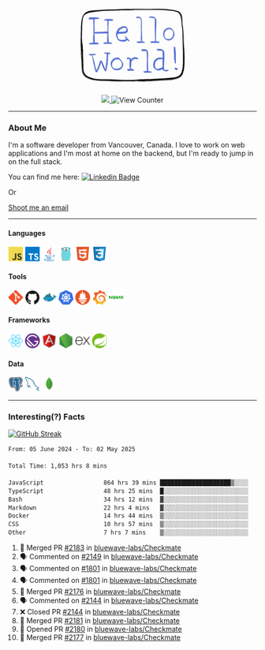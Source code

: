<div align="center">
    <img src="./img/hello_world.webp" height="200px" width="">
    <div>
        <a href="https://www.linkedin.com/in/ajhollid">
            <img src="https://img.shields.io/badge/LinkedIn-blue"/>
        </a>
        <img src="https://komarev.com/ghpvc/?username=ajhollid&color=yellow" alt="View Counter">
    </div>
</div>

---

### About Me

I'm a software developer from Vancouver, Canada. I love to work on web applications and I'm most at home on the backend, but I'm ready to jump in on the full stack.

You can find me here: [![Linkedin Badge](https://img.shields.io/badge/-ajhollid-blue?style=flat&logo=Linkedin&logoColor=white)](https://www.linkedin.com/in/ajhollid)

Or

[Shoot me an email](mailto:ajhollid@gmail.com)

---

#### Languages

<div>
    <img src="./img/devicons/javascript-original.svg" width=30 height=30 alt="JavaScript">
    <img src="/img/devicons/typescript-original.svg" width=30 height=30 alt="TypeScript">
    <img src="./img/devicons/java-original.svg" width=30 height=30 alt="Java">
    <img src="./img/devicons/go-original.svg" width=30 height=30 alt="Golang">
    <img src="./img/devicons/html5-original.svg" width=30 height=30 alt="HTML 5">
    <img src="./img/devicons/css3-original.svg" width=30 height=30 alt="CSS 3">
</div>

#### Tools

<div>
    <img src="./img/devicons/git-original.svg" width=30 height=30 alt="Git">
    <img src="./img/devicons/github-original.svg" width=30 height=30 alt="Github">
    <img src="./img/devicons/docker-original.svg" width=30 
    height=30 alt="Docker">
    <img src="./img/devicons/kubernetes-original.svg" width=30 height=30 alt="K8">
    <img src="./img/devicons/prometheus-original.svg" width=30 height=30 alt="Prometheus">
    <img src="./img/devicons/grafana-original.svg" width=30 height=30 alt="Grafana">
    <img src="./img/devicons/nginx-original.svg" width=30 height=30 alt="Nginx">
</div>

#### Frameworks

<div>
    <img src="./img/devicons/react-original.svg" width=30 height=30 alt="React">
    <img src="./img/devicons/gatsby-original.svg" width=30 height=30 alt="Gatsby">
    <img src="./img/devicons/angularjs-original.svg" width=30 height=30 alt="AngularJS">
    <img src="./img/devicons/nodejs-original.svg" width=30 height=30 alt="NodeJS">
    <img src="./img/devicons/express-original.svg" width=30 height=30 alt="Express">
    <img src="./img/devicons/spring-original.svg" width=30 height=30 alt="Spring">
</div>

#### Data

<div>
    <img src="./img/devicons/postgresql-original.svg" width=30 height=30 alt="Postgresql">
    <img src="./img/devicons/mysql-original.svg" width=30 height=30 alt="Mysql">
    <img src="./img/devicons/mongodb-original.svg" width=30 height=30 alt="MongoDB">
</div>

---

### Interesting(?) Facts

[![GitHub Streak](http://github-readme-streak-stats.herokuapp.com?user=ajhollid)](https://git.io/streak-stats)

 <!--START_SECTION:waka-->

```txt
From: 05 June 2024 - To: 02 May 2025

Total Time: 1,053 hrs 8 mins

JavaScript                 864 hrs 39 mins ████████████████████▒░░░░   81.55 %
TypeScript                 48 hrs 25 mins  █░░░░░░░░░░░░░░░░░░░░░░░░   04.57 %
Bash                       34 hrs 12 mins  ▓░░░░░░░░░░░░░░░░░░░░░░░░   03.23 %
Markdown                   22 hrs 4 mins   ▓░░░░░░░░░░░░░░░░░░░░░░░░   02.08 %
Docker                     14 hrs 44 mins  ▒░░░░░░░░░░░░░░░░░░░░░░░░   01.39 %
CSS                        10 hrs 57 mins  ▒░░░░░░░░░░░░░░░░░░░░░░░░   01.03 %
Other                      7 hrs 7 mins    ▒░░░░░░░░░░░░░░░░░░░░░░░░   00.67 %
```

<!--END_SECTION:waka-->


<!--START_SECTION:activity-->
1. 🎉 Merged PR [#2183](https://github.com/bluewave-labs/Checkmate/pull/2183) in [bluewave-labs/Checkmate](https://github.com/bluewave-labs/Checkmate)
2. 🗣 Commented on [#2149](https://github.com/bluewave-labs/Checkmate/issues/2149#issuecomment-2849307271) in [bluewave-labs/Checkmate](https://github.com/bluewave-labs/Checkmate)
3. 🗣 Commented on [#1801](https://github.com/bluewave-labs/Checkmate/issues/1801#issuecomment-2849044154) in [bluewave-labs/Checkmate](https://github.com/bluewave-labs/Checkmate)
4. 🗣 Commented on [#1801](https://github.com/bluewave-labs/Checkmate/issues/1801#issuecomment-2849040867) in [bluewave-labs/Checkmate](https://github.com/bluewave-labs/Checkmate)
5. 🎉 Merged PR [#2176](https://github.com/bluewave-labs/Checkmate/pull/2176) in [bluewave-labs/Checkmate](https://github.com/bluewave-labs/Checkmate)
6. 🗣 Commented on [#2144](https://github.com/bluewave-labs/Checkmate/pull/2144#issuecomment-2848857470) in [bluewave-labs/Checkmate](https://github.com/bluewave-labs/Checkmate)
7. ❌ Closed PR [#2144](https://github.com/bluewave-labs/Checkmate/pull/2144) in [bluewave-labs/Checkmate](https://github.com/bluewave-labs/Checkmate)
8. 🎉 Merged PR [#2181](https://github.com/bluewave-labs/Checkmate/pull/2181) in [bluewave-labs/Checkmate](https://github.com/bluewave-labs/Checkmate)
9. 💪 Opened PR [#2180](https://github.com/bluewave-labs/Checkmate/pull/2180) in [bluewave-labs/Checkmate](https://github.com/bluewave-labs/Checkmate)
10. 🎉 Merged PR [#2177](https://github.com/bluewave-labs/Checkmate/pull/2177) in [bluewave-labs/Checkmate](https://github.com/bluewave-labs/Checkmate)
<!--END_SECTION:activity-->
